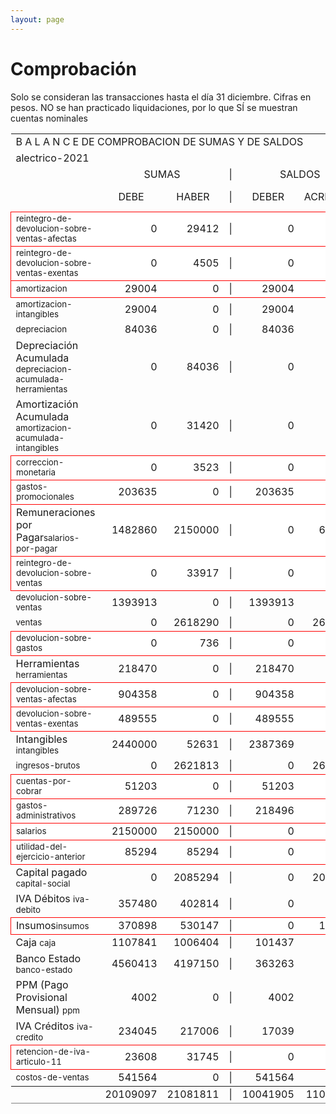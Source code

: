```yaml
--- 
layout: page
--- 
```

<h1> Comprobación </h1>


Solo se consideran las transacciones hasta el día 31	diciembre.
Cifras en pesos.
NO se han practicado liquidaciones, por lo que SÍ se muestran cuentas nominales
<table rules='groups'>
<tr><td colspan='8'> B A L A N C E  DE COMPROBACION DE SUMAS Y DE SALDOS </td> </tr>
<tr> <td colspan='8'> alectrico-2021</td></tr>
<tr> <td> </td> <td align='center' colspan= '2'>SUMAS</td> <td>|</td> <td align='center' colspan='2'>SALDOS</td> <td rowspan='2' > Errores </td> </tr>
<tr> <td></td>  <td align='center'>DEBE</td> <td align='center'>HABER</td> <td>|</td> <td align='center'>DEBER</td> <td align='center'>ACREEDOR</td> <td>A Corregir </td> </tr>
<tbody>
<tr style=' background: #fff; border: 1px solid red;'>
<td><small>reintegro-de-devolucion-sobre-ventas-afectas</small></td> <td align='right'>0</td> <td align='right'>29412</td> <td> | </td> <td align='right'> 0</td> <td align='right'>29412</td> </tr>
<tr style=' background: #fff; border: 1px solid red;'>
<td><small>reintegro-de-devolucion-sobre-ventas-exentas</small></td> <td align='right'>0</td> <td align='right'>4505</td> <td> | </td> <td align='right'> 0</td> <td align='right'>4505</td> </tr>
<tr style=' background: #fff; border: 1px solid red;'>
<td><small>amortizacion</small></td> <td align='right'>29004</td> <td align='right'>0</td> <td> | </td> <td align='right'> 29004</td> <td align='right'>0</td> </tr>
<tr>
<td> <small>amortizacion-intangibles</small></td> <td align='right'>29004</td> <td align='right'>0</td> <td> | </td> <td align='right'> 29004</td> <td align='right'>0</td>
</tr>
<tr>
<td> <small>depreciacion</small></td> <td align='right'>84036</td> <td align='right'>0</td> <td> | </td> <td align='right'> 84036</td> <td align='right'>0</td>
</tr>
<tr>
<td>Depreciación Acumulada <small>depreciacion-acumulada-herramientas</small></td> <td align='right'>0</td> <td align='right'>84036</td> <td> | </td> <td align='right'> 0</td> <td align='right'>84036</td>
</tr>
<tr>
<td>Amortización Acumulada <small>amortizacion-acumulada-intangibles</small></td> <td align='right'>0</td> <td align='right'>31420</td> <td> | </td> <td align='right'> 0</td> <td align='right'>31420</td>
</tr>
<tr style=' background: #fff; border: 1px solid red;'>
<td><small>correccion-monetaria</small></td> <td align='right'>0</td> <td align='right'>3523</td> <td> | </td> <td align='right'> 0</td> <td align='right'>3523</td> </tr>
<tr style=' background: #fff; border: 1px solid red;'>
<td><small>gastos-promocionales</small></td> <td align='right'>203635</td> <td align='right'>0</td> <td> | </td> <td align='right'> 203635</td> <td align='right'>0</td> </tr>
<tr style=' background: #fff; border: 1px solid red;'>
<td>Remuneraciones por Pagar<small>salarios-por-pagar</small></td> <td align='right'>1482860</td> <td align='right'>2150000</td> <td> | </td> <td align='right'> 0</td> <td align='right'>667140</td> </tr>
<tr style=' background: #fff; border: 1px solid red;'>
<td><small>reintegro-de-devolucion-sobre-ventas</small></td> <td align='right'>0</td> <td align='right'>33917</td> <td> | </td> <td align='right'> 0</td> <td align='right'>33917</td> </tr>
<tr>
<td> <small>devolucion-sobre-ventas</small></td> <td align='right'>1393913</td> <td align='right'>0</td> <td> | </td> <td align='right'> 1393913</td> <td align='right'>0</td>
</tr>
<tr>
<td> <small>ventas</small></td> <td align='right'>0</td> <td align='right'>2618290</td> <td> | </td> <td align='right'> 0</td> <td align='right'>2618290</td>
</tr>
<tr style=' background: #fff; border: 1px solid red;'>
<td><small>devolucion-sobre-gastos</small></td> <td align='right'>0</td> <td align='right'>736</td> <td> | </td> <td align='right'> 0</td> <td align='right'>736</td> </tr>
<tr>
<td>Herramientas <small>herramientas</small></td> <td align='right'>218470</td> <td align='right'>0</td> <td> | </td> <td align='right'> 218470</td> <td align='right'>0</td>
</tr>
<tr style=' background: #fff; border: 1px solid red;'>
<td><small>devolucion-sobre-ventas-afectas</small></td> <td align='right'>904358</td> <td align='right'>0</td> <td> | </td> <td align='right'> 904358</td> <td align='right'>0</td> </tr>
<tr style=' background: #fff; border: 1px solid red;'>
<td><small>devolucion-sobre-ventas-exentas</small></td> <td align='right'>489555</td> <td align='right'>0</td> <td> | </td> <td align='right'> 489555</td> <td align='right'>0</td> </tr>
<tr>
<td>Intangibles <small>intangibles</small> </td> <td align='right'>2440000</td> <td align='right'>52631</td> <td> | </td> <td align='right'> 2387369</td> <td align='right'>0</td> 
<td colspan='2' style=' background: #faa; border: 1px solid red;'>Subcuenta </td>
</tr>
<tr>
<td> <small>ingresos-brutos</small></td> <td align='right'>0</td> <td align='right'>2621813</td> <td> | </td> <td align='right'> 0</td> <td align='right'>2621813</td>
</tr>
<tr style=' background: #fff; border: 1px solid red;'>
<td><small>cuentas-por-cobrar</small></td> <td align='right'>51203</td> <td align='right'>0</td> <td> | </td> <td align='right'> 51203</td> <td align='right'>0</td> </tr>
<tr style=' background: #fff; border: 1px solid red;'>
<td><small>gastos-administrativos</small></td> <td align='right'>289726</td> <td align='right'>71230</td> <td> | </td> <td align='right'> 218496</td> <td align='right'>0</td> </tr>
<tr style=' background: #fff; border: 1px solid red;'>
<td><small>salarios</small></td> <td align='right'>2150000</td> <td align='right'>2150000</td> <td> | </td> <td align='right'> 0</td> <td align='right'>0</td> </tr>
<tr style=' background: #fff; border: 1px solid red;'>
<td><small>utilidad-del-ejercicio-anterior</small></td> <td align='right'>85294</td> <td align='right'>85294</td> <td> | </td> <td align='right'> 0</td> <td align='right'>0</td> </tr>
<tr>
<td>Capital pagado <small>capital-social</small></td> <td align='right'>0</td> <td align='right'>2085294</td> <td> | </td> <td align='right'> 0</td> <td align='right'>2085294</td>
</tr>
<tr>
<td>IVA Débitos <small>iva-debito</small></td> <td align='right'>357480</td> <td align='right'>402814</td> <td> | </td> <td align='right'> 0</td> <td align='right'>45334</td>
</tr>
<tr style=' background: #fff; border: 1px solid red;'>
<td>Insumos<small>insumos</small></td> <td align='right'>370898</td> <td align='right'>530147</td> <td> | </td> <td align='right'> 0</td> <td align='right'>159249</td> </tr>
<tr>
<td>Caja <small>caja</small></td> <td align='right'>1107841</td> <td align='right'>1006404</td> <td> | </td> <td align='right'> 101437</td> <td align='right'>0</td>
</tr>
<tr>
<td>Banco Estado <small>banco-estado</small></td> <td align='right'>4560413</td> <td align='right'>4197150</td> <td> | </td> <td align='right'> 363263</td> <td align='right'>0</td>
</tr>
<tr>
<td>PPM (Pago Provisional Mensual) <small>ppm</small></td> <td align='right'>4002</td> <td align='right'>0</td> <td> | </td> <td align='right'> 4002</td> <td align='right'>0</td>
</tr>
<tr>
<td>IVA Créditos <small>iva-credito</small></td> <td align='right'>234045</td> <td align='right'>217006</td> <td> | </td> <td align='right'> 17039</td> <td align='right'>0</td>
</tr>
<tr style=' background: #fff; border: 1px solid red;'>
<td><small>retencion-de-iva-articulo-11</small></td> <td align='right'>23608</td> <td align='right'>31745</td> <td> | </td> <td align='right'> 0</td> <td align='right'>8137</td> </tr>
<tr>
<td> <small>costos-de-ventas</small></td> <td align='right'>541564</td> <td align='right'>0</td> <td> | </td> <td align='right'> 541564</td> <td align='right'>0</td>
</tr>
</tbody>
<tfoot>
<tr> <td></td> <td align='right'> <div>20109097</div></td> <td align='right'> <div>21081811</div></td><td> | </td> <td align='right'> <div>10041905</div></td> <td align='right'> <div>11014619</div></td> </tr>
</tfoot>
</table>
